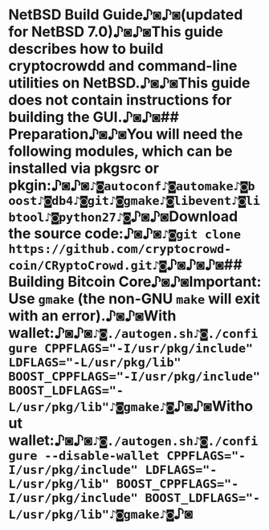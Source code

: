 # NetBSD Build Guide♪◙♪◙(updated for NetBSD 7.0)♪◙♪◙This guide describes how to build cryptocrowdd and command-line utilities on NetBSD.♪◙♪◙This guide does not contain instructions for building the GUI.♪◙♪◙## Preparation♪◙♪◙You will need the following modules, which can be installed via pkgsrc or pkgin:♪◙♪◙```♪◙autoconf♪◙automake♪◙boost♪◙db4♪◙git♪◙gmake♪◙libevent♪◙libtool♪◙python27♪◙```♪◙♪◙Download the source code:♪◙♪◙```♪◙git clone https://github.com/cryptocrowd-coin/CRyptoCrowd.git♪◙```♪◙♪◙♪◙## Building Bitcoin Core♪◙♪◙**Important**: Use `gmake` (the non-GNU `make` will exit with an error).♪◙♪◙With wallet:♪◙♪◙```♪◙./autogen.sh♪◙./configure CPPFLAGS="-I/usr/pkg/include" LDFLAGS="-L/usr/pkg/lib" BOOST_CPPFLAGS="-I/usr/pkg/include" BOOST_LDFLAGS="-L/usr/pkg/lib"♪◙gmake♪◙```♪◙♪◙Without wallet:♪◙♪◙```♪◙./autogen.sh♪◙./configure --disable-wallet CPPFLAGS="-I/usr/pkg/include" LDFLAGS="-L/usr/pkg/lib" BOOST_CPPFLAGS="-I/usr/pkg/include" BOOST_LDFLAGS="-L/usr/pkg/lib"♪◙gmake♪◙```♪◙